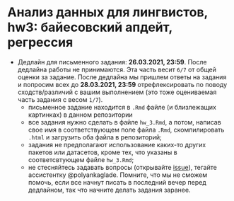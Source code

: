 # Анализ данных для лингвистов, hw3: байесовский апдейт, регрессия

* Дедлайн для письменного задания: **26.03.2021, 23:59**. После дедлайна работы не принимаются. Эта часть весит `6/7` от общей оценки за задание. После дедлайна мы пришлем ответы на задания и попросим всех до **28.03.2021, 23:59** отрефлексировать по поводу сходств/различий с вашим выполнением (это тоже оцениваемая часть задания с весом `1/7`).
    * письменное задание находится в `.Rmd` файле (и близлежащих картинках) в данном репозитории
    * все задания нужно сделать в файле `hw_3.Rmd`, а потом, написав свое имя в соответствующем поле файла `.Rmd`, скомпилировать `.html` и загрузить оба файла в репозиторий;
    * задания не предполагают использование каких-то других пакетов или датасетов, кроме тех, что указаны в соответсвтующем файле `hw_3.Rmd`;
    * не стесняйтесь задавать вопросы (открывайте [issue](https://help.github.com/en/github/managing-your-work-on-github/creating-an-issue)), тегайте ассистентку @polyankaglade. Помните, что мы не сможем помочь, если все начнут писать в последний вечер перед дедлайном, так что начните делать задания заранее.
